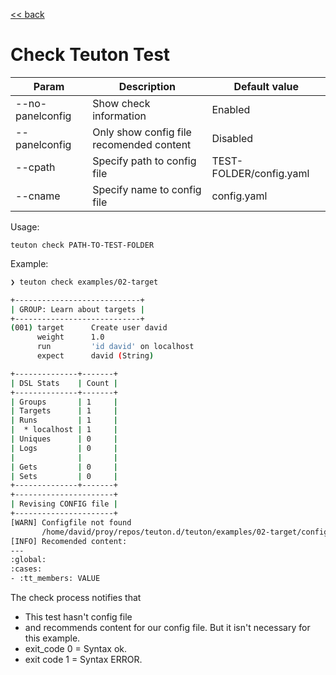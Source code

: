 [<< back](README.md)

# Check Teuton Test

| Param            | Description            | Default value |
| ---------------- | ---------------------- | ------------- |
| --no-panelconfig | Show check information | Enabled |
| --panelconfig    | Only show config file recomended content | Disabled |
| --cpath          | Specify path to config file | TEST-FOLDER/config.yaml |
| --cname          | Specify name to config file | config.yaml |

Usage:

```
teuton check PATH-TO-TEST-FOLDER
```

Example:

```bash
❯ teuton check examples/02-target

+----------------------------+
| GROUP: Learn about targets |
+----------------------------+
(001) target      Create user david
      weight      1.0
      run         'id david' on localhost
      expect      david (String)

+--------------+-------+
| DSL Stats    | Count |
+--------------+-------+
| Groups       | 1     |
| Targets      | 1     |
| Runs         | 1     |
|  * localhost | 1     |
| Uniques      | 0     |
| Logs         | 0     |
|              |       |
| Gets         | 0     |
| Sets         | 0     |
+--------------+-------+
+----------------------+
| Revising CONFIG file |
+----------------------+
[WARN] Configfile not found
       /home/david/proy/repos/teuton.d/teuton/examples/02-target/config.yaml
[INFO] Recomended content:
---
:global:
:cases:
- :tt_members: VALUE
```

The check process notifies that
* This test hasn't config file
* and recommends content for our config file. But it isn't necessary for this example.
* exit_code 0 = Syntax ok.
* exit code 1 = Syntax ERROR.
